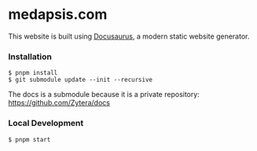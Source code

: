 # medapsis.com

This website is built using [Docusaurus](https://docusaurus.io/), a modern static website generator.

### Installation

```
$ pnpm install
$ git submodule update --init --recursive
```

The docs is a submodule because it is a private repository: https://github.com/Zytera/docs

### Local Development

```
$ pnpm start
```
